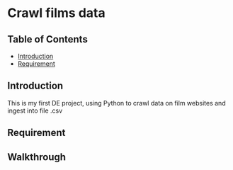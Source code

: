 # Crawl films data 

## Table of Contents
- [Introduction](#introduction)
- [Requirement](#requirement)

## Introduction
This is my first DE project, using Python to crawl data on film websites and ingest into file .csv

## Requirement

## Walkthrough

